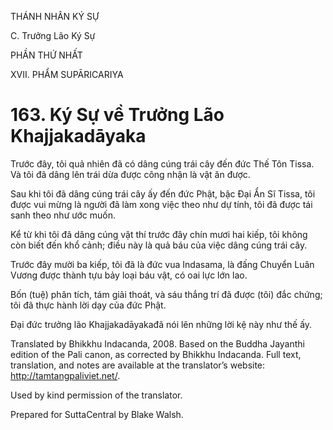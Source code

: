 THÁNH NHÂN KÝ SỰ

C. Trưởng Lão Ký Sự

PHẦN THỨ NHẤT

XVII. PHẨM SUPĀRICARIYA

# 163\. Ký Sự về Trưởng Lão Khajjakadāyaka

Trước đây, tôi quả nhiên đã có dâng cúng trái cây đến đức Thế Tôn Tissa. Và tôi đã dâng lên trái dừa được công nhận là vật ăn được.

Sau khi tôi đã dâng cúng trái cây ấy đến đức Phật, bậc Đại Ẩn Sĩ Tissa, tôi được vui mừng là người đã làm xong việc theo như dự tính, tôi đã được tái sanh theo như ước muốn.

Kể từ khi tôi đã dâng cúng vật thí trước đây chín mươi hai kiếp, tôi không còn biết đến khổ cảnh; điều này là quả báu của việc dâng cúng trái cây.

Trước đây mười ba kiếp, tôi đã là đức vua Indasama, là đấng Chuyển Luân Vương được thành tựu bảy loại báu vật, có oai lực lớn lao.

Bốn (tuệ) phân tích, tám giải thoát, và sáu thắng trí đã được (tôi) đắc chứng; tôi đã thực hành lời dạy của đức Phật.

Đại đức trưởng lão Khajjakadāyakađã nói lên những lời kệ này như thế ấy.

Translated by Bhikkhu Indacanda, 2008. Based on the Buddha Jayanthi edition of the Pali canon, as corrected by Bhikkhu Indacanda. Full text, translation, and notes are available at the translator’s website: http://tamtangpaliviet.net/.

Used by kind permission of the translator.

Prepared for SuttaCentral by Blake Walsh.